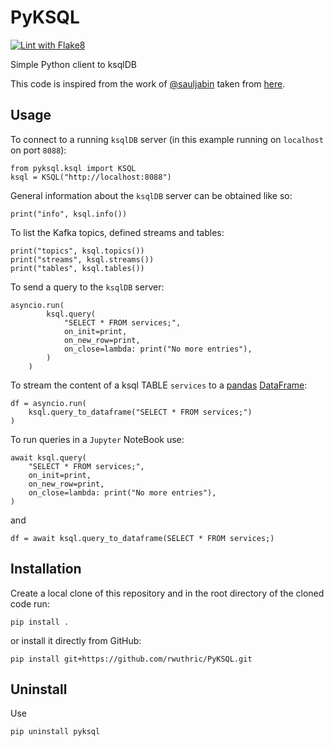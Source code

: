 # PyKSQL
[![Lint with Flake8](https://github.com/rwuthric/PyKSQL/actions/workflows/lint.yml/badge.svg)](https://github.com/rwuthric/PyKSQL/actions/workflows/lint.yml)

Simple Python client to ksqlDB

This code is inspired from the work of [@sauljabin](https://github.com/sauljabin) taken from [here](https://github.com/sauljabin/kayak/tree/main/kayak/ksql).

## Usage
To connect to a running `ksqlDB` server (in this example running on `localhost` on port `8088`):
```
from pyksql.ksql import KSQL
ksql = KSQL("http://localhost:8088")
```
General information about the `ksqlDB` server can be obtained like so:
```
print("info", ksql.info())
```
To list the Kafka topics, defined streams and tables:
```
print("topics", ksql.topics())
print("streams", ksql.streams())
print("tables", ksql.tables())
```
To send a query to the `ksqlDB` server:
```
asyncio.run(
        ksql.query(
            "SELECT * FROM services;",
            on_init=print,
            on_new_row=print,
            on_close=lambda: print("No more entries"),
        )
    )
```
To stream the content of a ksql TABLE `services` to a [pandas](https://pandas.pydata.org/) [DataFrame](https://pandas.pydata.org/docs/reference/api/pandas.DataFrame.html):
```
df = asyncio.run(
    ksql.query_to_dataframe("SELECT * FROM services;")
)
```
To run queries in a `Jupyter` NoteBook use:
```
await ksql.query(
    "SELECT * FROM services;",
    on_init=print,
    on_new_row=print,
    on_close=lambda: print("No more entries"),
)
```
and
```
df = await ksql.query_to_dataframe(SELECT * FROM services;)
```

## Installation
Create a local clone of this repository and in the root directory of the cloned code run:
```
pip install .
```
or install it directly from GitHub:
```
pip install git+https://github.com/rwuthric/PyKSQL.git
```

## Uninstall
Use
```
pip uninstall pyksql
```

